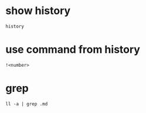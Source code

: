 # show history

```
history
```

# use command from history

```
!<number>
```

# grep

```
ll -a | grep .md
```
